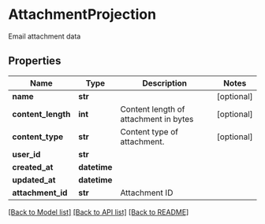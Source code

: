 # AttachmentProjection

Email attachment data
## Properties
Name | Type | Description | Notes
------------ | ------------- | ------------- | -------------
**name** | **str** |  | [optional] 
**content_length** | **int** | Content length of attachment in bytes | [optional] 
**content_type** | **str** | Content type of attachment. | [optional] 
**user_id** | **str** |  | 
**created_at** | **datetime** |  | 
**updated_at** | **datetime** |  | 
**attachment_id** | **str** | Attachment ID | 

[[Back to Model list]](../README#documentation-for-models) [[Back to API list]](../README#documentation-for-api-endpoints) [[Back to README]](../README)



